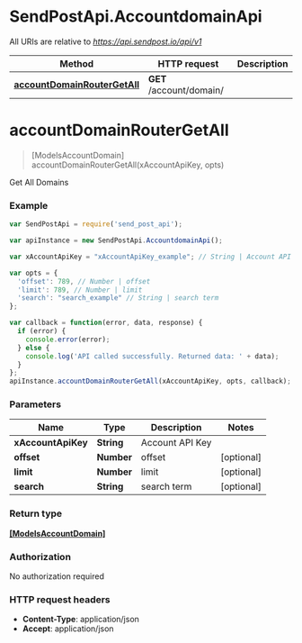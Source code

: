 # SendPostApi.AccountdomainApi

All URIs are relative to *https://api.sendpost.io/api/v1*

Method | HTTP request | Description
------------- | ------------- | -------------
[**accountDomainRouterGetAll**](AccountdomainApi.md#accountDomainRouterGetAll) | **GET** /account/domain/ | 


<a name="accountDomainRouterGetAll"></a>
# **accountDomainRouterGetAll**
> [ModelsAccountDomain] accountDomainRouterGetAll(xAccountApiKey, opts)



Get All Domains

### Example
```javascript
var SendPostApi = require('send_post_api');

var apiInstance = new SendPostApi.AccountdomainApi();

var xAccountApiKey = "xAccountApiKey_example"; // String | Account API Key

var opts = { 
  'offset': 789, // Number | offset
  'limit': 789, // Number | limit
  'search': "search_example" // String | search term
};

var callback = function(error, data, response) {
  if (error) {
    console.error(error);
  } else {
    console.log('API called successfully. Returned data: ' + data);
  }
};
apiInstance.accountDomainRouterGetAll(xAccountApiKey, opts, callback);
```

### Parameters

Name | Type | Description  | Notes
------------- | ------------- | ------------- | -------------
 **xAccountApiKey** | **String**| Account API Key | 
 **offset** | **Number**| offset | [optional] 
 **limit** | **Number**| limit | [optional] 
 **search** | **String**| search term | [optional] 

### Return type

[**[ModelsAccountDomain]**](ModelsAccountDomain.md)

### Authorization

No authorization required

### HTTP request headers

 - **Content-Type**: application/json
 - **Accept**: application/json

